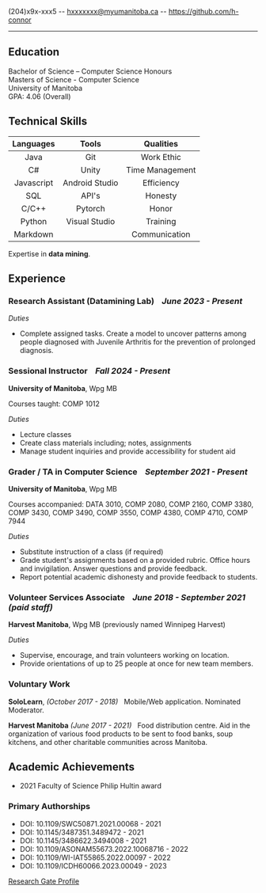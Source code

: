 (204)x9x-xxx5 -- hxxxxxxx@myumanitoba.ca -- https://github.com/h-connor

<hr />

## Education
Bachelor of Science – Computer Science Honours <br />
Masters of Science - Computer Science <br />
University of Manitoba <br />
GPA: 4.06 (Overall) 

## Technical Skills

| Languages        | Tools           | Qualities|
| :-------------: |:-------------:| :----: |
| Java      | Git | Work Ethic |
| C#     | Unity      |   Time Management |
| Javascript | Android Studio     | Efficiency |
| SQL     | API's      |  Honesty |
| C/C++     |   Pytorch   |   Honor
| Python     | Visual Studio      |    Training |
| Markdown     |       |   Communication |

Expertise in **data mining**.

## Experience

### **Research Assistant (Datamining Lab)** &nbsp;&nbsp; *June 2023 - Present*

*Duties*&nbsp;&nbsp;&nbsp;&nbsp;&nbsp;

* Complete assigned tasks. Create a model to uncover patterns among people diagnosed with Juvenile Arthritis for the prevention of prolonged diagnosis.

### **Sessional Instructor** &nbsp;&nbsp; *Fall 2024 - Present*

**University of Manitoba**, Wpg MB

Courses taught: COMP 1012

*Duties* &nbsp;&nbsp;&nbsp;&nbsp;&nbsp;

* Lecture classes
* Create class materials including; notes, assignments
* Manage student inquiries and provide accessibility for student aid

### **Grader / TA in Computer Science** &nbsp;&nbsp; *September 2021 - Present*

**University of Manitoba**, Wpg MB

Courses accompanied: DATA 3010, COMP 2080, COMP 2160, COMP 3380, COMP 3430, COMP 3490, COMP 3550, COMP 4380, COMP 4710, COMP 7944

*Duties* &nbsp;&nbsp;&nbsp;&nbsp;&nbsp;

* Substitute instruction of a class (if required)
* Grade student's assignments based on a provided rubric. Office hours and invigilation. Answer questions and provide feedback.
* Report potential academic dishonesty and provide feedback to students.

### **Volunteer Services Associate** &nbsp;&nbsp; *June 2018 - September 2021 (paid staff)*

**Harvest Manitoba**, Wpg MB (previously named Winnipeg Harvest)

*Duties* &nbsp;&nbsp;&nbsp;&nbsp;&nbsp; 

* Supervise, encourage, and train volunteers working on location.
* Provide orientations of up to 25 people at once for new team members.

### **Voluntary Work** 
**SoloLearn**, *(October 2017 - 2018)* &nbsp; Mobile/Web application. Nominated Moderator.

**Harvest Manitoba** *(June 2017 - 2021)* &nbsp; Food distribution centre. Aid in the organization of various food products to be sent to food banks, soup kitchens, and other charitable communities across Manitoba. 

## Academic Achievements

* 2021 Faculty of Science Philip Hultin award

### Primary Authorships ###

* DOI: 10.1109/SWC50871.2021.00068 - 2021
* DOI: 10.1145/3487351.3489472 - 2021
* DOI: 10.1145/3486622.3494008 - 2021
* DOI: 10.1109/ASONAM55673.2022.10068716 - 2022
* DOI: 10.1109/WI-IAT55865.2022.00097 - 2022
* DOI: 10.1109/ICDH60066.2023.00049 - 2023

[Research Gate Profile](https://www.researchgate.net/profile/Connor-Hryhoruk)
